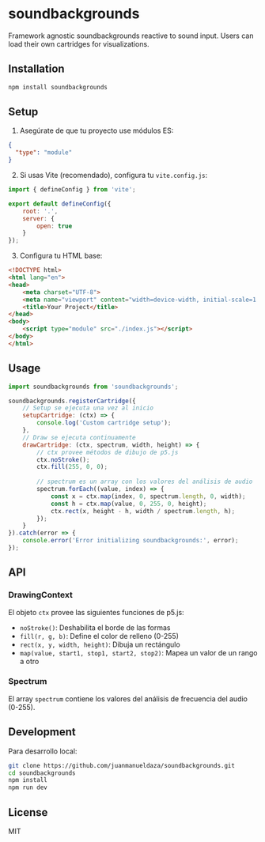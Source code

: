 # soundbackgrounds

Framework agnostic soundbackgrounds reactive to sound input. Users can load their own cartridges for visualizations.

## Installation

```bash
npm install soundbackgrounds
```

## Setup

1. Asegúrate de que tu proyecto use módulos ES:

```json
{
  "type": "module"
}
```

2. Si usas Vite (recomendado), configura tu `vite.config.js`:

```javascript
import { defineConfig } from 'vite';

export default defineConfig({
    root: '.',
    server: {
        open: true
    }
});
```

3. Configura tu HTML base:

```html
<!DOCTYPE html>
<html lang="en">
<head>
    <meta charset="UTF-8">
    <meta name="viewport" content="width=device-width, initial-scale=1.0">
    <title>Your Project</title>
</head>
<body>
    <script type="module" src="./index.js"></script>
</body>
</html>
```

## Usage

```javascript
import soundbackgrounds from 'soundbackgrounds';

soundbackgrounds.registerCartridge({
    // Setup se ejecuta una vez al inicio
    setupCartridge: (ctx) => {
        console.log('Custom cartridge setup');
    },
    // Draw se ejecuta continuamente
    drawCartridge: (ctx, spectrum, width, height) => {
        // ctx provee métodos de dibujo de p5.js
        ctx.noStroke();
        ctx.fill(255, 0, 0);
        
        // spectrum es un array con los valores del análisis de audio
        spectrum.forEach((value, index) => {
            const x = ctx.map(index, 0, spectrum.length, 0, width);
            const h = ctx.map(value, 0, 255, 0, height);
            ctx.rect(x, height - h, width / spectrum.length, h);
        });
    }
}).catch(error => {
    console.error('Error initializing soundbackgrounds:', error);
});
```

## API

### DrawingContext

El objeto `ctx` provee las siguientes funciones de p5.js:

- `noStroke()`: Deshabilita el borde de las formas
- `fill(r, g, b)`: Define el color de relleno (0-255)
- `rect(x, y, width, height)`: Dibuja un rectángulo
- `map(value, start1, stop1, start2, stop2)`: Mapea un valor de un rango a otro

### Spectrum

El array `spectrum` contiene los valores del análisis de frecuencia del audio (0-255).

## Development

Para desarrollo local:

```bash
git clone https://github.com/juanmanueldaza/soundbackgrounds.git
cd soundbackgrounds
npm install
npm run dev
```

## License

MIT